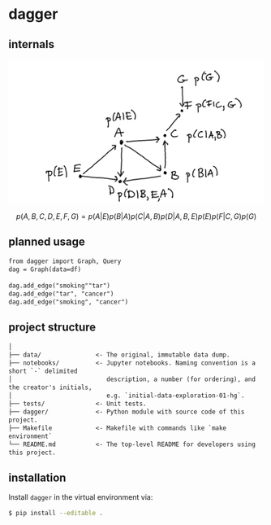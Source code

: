 # dagger

## internals

![](images/dag1.png)

$$ p(A, B, C, D, E, F, G) = p(A|E) p(B|A) p(C|A,B) p(D|A,B,E) p(E) p(F|C,G) p(G)$$

## planned usage 

```
from dagger import Graph, Query
dag = Graph(data=df)

dag.add_edge("smoking""tar")
dag.add_edge("tar", "cancer")
dag.add_edge("smoking", "cancer")
```

## project structure 

```
│
├── data/               <- The original, immutable data dump. 
├── notebooks/          <- Jupyter notebooks. Naming convention is a short `-` delimited 
│                          description, a number (for ordering), and the creator's initials,
│                          e.g. `initial-data-exploration-01-hg`.
├── tests/              <- Unit tests.
├── dagger/             <- Python module with source code of this project.
├── Makefile            <- Makefile with commands like `make environment`
└── README.md           <- The top-level README for developers using this project.
```

## installation 

Install `dagger` in the virtual environment via:

```bash
$ pip install --editable .
```
